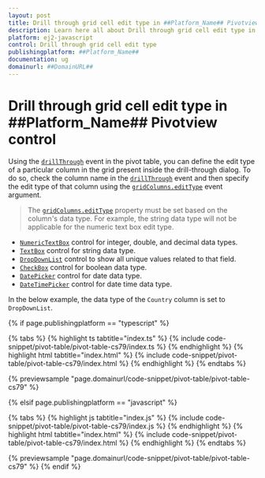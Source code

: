 ```yaml
---
layout: post
title: Drill through grid cell edit type in ##Platform_Name## Pivotview control | Syncfusion
description: Learn here all about Drill through grid cell edit type in Syncfusion ##Platform_Name## Pivotview control of Syncfusion Essential JS 2 and more.
platform: ej2-javascript
control: Drill through grid cell edit type 
publishingplatform: ##Platform_Name##
documentation: ug
domainurl: ##DomainURL##
---
```


# Drill through grid cell edit type in ##Platform_Name## Pivotview control

Using the [`drillThrough`](https://ej2.syncfusion.com/documentation/api/pivotview#drillthrough) event in the pivot table, you can define the edit type of a particular column in the grid present inside the drill-through dialog. To do so, check the column name in the [`drillThrough`](https://ej2.syncfusion.com/documentation/api/pivotview#drillthrough) event and then specify the edit type of that column using the [`gridColumns.editType`](https://ej2.syncfusion.com/documentation/api/grid/column/#edittype) event argument.

> The [`gridColumns.editType`](https://ej2.syncfusion.com/documentation/api/grid/column/#edittype) property must be set based on the column's data type. For example, the string data type will not be applicable for the numeric text box edit type.

* [`NumericTextBox`](https://ej2.syncfusion.com/documentation/numerictextbox/) control for integer, double, and decimal data types.
* [`TextBox`](https://ej2.syncfusion.com/documentation/textbox/) control for string data type.
* [`DropDownList`](https://ej2.syncfusion.com/documentation/drop-down-list/) control to show all unique values related to that field.
* [`CheckBox`](https://ej2.syncfusion.com/documentation/check-box/) control for boolean data type.
* [`DatePicker`](https://ej2.syncfusion.com/documentation/datepicker/) control for date data type.
* [`DateTimePicker`](https://ej2.syncfusion.com/documentation/datetimepicker/) control for date time data type.

In the below example, the data type of the `Country` column is set to `DropDownList`.

{% if page.publishingplatform == "typescript" %}

 {% tabs %}
{% highlight ts tabtitle="index.ts" %}
{% include code-snippet/pivot-table/pivot-table-cs79/index.ts %}
{% endhighlight %}
{% highlight html tabtitle="index.html" %}
{% include code-snippet/pivot-table/pivot-table-cs79/index.html %}
{% endhighlight %}
{% endtabs %}
        
{% previewsample "page.domainurl/code-snippet/pivot-table/pivot-table-cs79" %}

{% elsif page.publishingplatform == "javascript" %}

{% tabs %}
{% highlight js tabtitle="index.js" %}
{% include code-snippet/pivot-table/pivot-table-cs79/index.js %}
{% endhighlight %}
{% highlight html tabtitle="index.html" %}
{% include code-snippet/pivot-table/pivot-table-cs79/index.html %}
{% endhighlight %}
{% endtabs %}

{% previewsample "page.domainurl/code-snippet/pivot-table/pivot-table-cs79" %}
{% endif %}